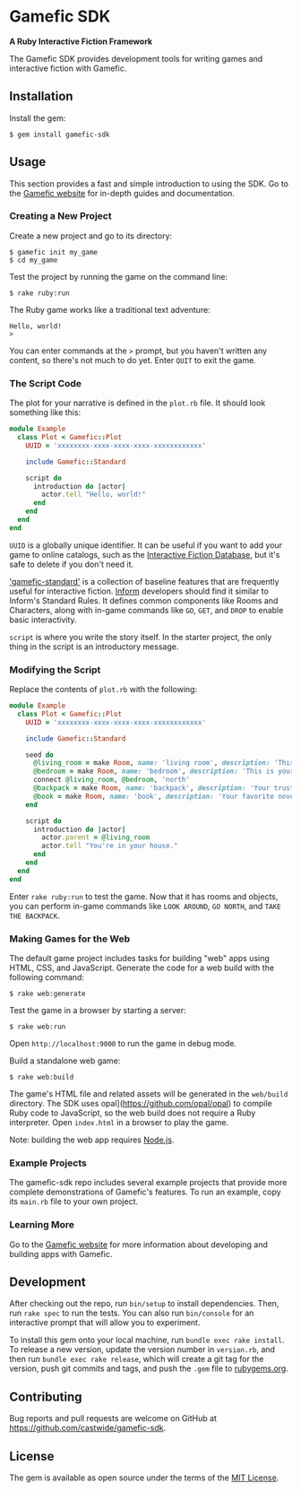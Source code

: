 # Gamefic SDK

**A Ruby Interactive Fiction Framework**

The Gamefic SDK provides development tools for writing games and interactive fiction with Gamefic.

## Installation

Install the gem:

    $ gem install gamefic-sdk

## Usage

This section provides a fast and simple introduction to using the SDK. Go to
the [Gamefic website](https://gamefic.com) for in-depth guides and
documentation.

### Creating a New Project

Create a new project and go to its directory:

    $ gamefic init my_game
    $ cd my_game

Test the project by running the game on the command line:

    $ rake ruby:run

The Ruby game works like a traditional text adventure:

    Hello, world!
    >

You can enter commands at the `>` prompt, but you haven't written any content,
so there's not much to do yet. Enter `QUIT` to exit the game.

### The Script Code

The plot for your narrative is defined in the `plot.rb` file. It should look
something like this:

```ruby
module Example
  class Plot < Gamefic::Plot
    UUID = 'xxxxxxxx-xxxx-xxxx-xxxx-xxxxxxxxxxxx'

    include Gamefic::Standard

    script do
      introduction do |actor|
        actor.tell "Hello, world!"
      end
    end
  end
end
```

`UUID` is a globally unique identifier. It can be useful if you want to
add your game to online catalogs, such as the [Interactive Fiction Database](https://ifdb.tads.org/),
but it's safe to delete if you don't need it.

['gamefic-standard'](https://github.com/castwide/gamefic-standard) is a collection
of baseline features that are frequently useful for interactive fiction. [Inform](http://inform7.com/)
developers should find it similar to Inform's Standard Rules. It defines common
components like Rooms and Characters, along with in-game commands like `GO`,
`GET`, and `DROP` to enable basic interactivity.

`script` is where you write the story itself. In the starter project,
the only thing in the script is an introductory message.

### Modifying the Script

Replace the contents of `plot.rb` with the following:

```ruby
module Example
  class Plot < Gamefic::Plot
    UUID = 'xxxxxxxx-xxxx-xxxx-xxxx-xxxxxxxxxxxx'

    include Gamefic::Standard

    seed do
      @living_room = make Room, name: 'living room', description: 'This is your living room.'
      @bedroom = make Room, name: 'bedroom', description: 'This is your bedroom.'
      connect @living_room, @bedroom, 'north'
      @backpack = make Room, name: 'backpack', description: 'Your trusty backpack.', parent: @bedroom
      @book = make Room, name: 'book', description: 'Your favorite novel.', parent: @living_room
    end

    script do
      introduction do |actor|
        actor.parent = @living_room
        actor.tell "You're in your house."
      end
    end
  end
end
```

Enter `rake ruby:run` to test the game. Now that it has rooms and objects, you
can perform in-game commands like `LOOK AROUND`, `GO NORTH`, and `TAKE THE BACKPACK`.

### Making Games for the Web

The default game project includes tasks for building "web" apps using HTML,
CSS, and JavaScript. Generate the code for a web build with the following
command:

```
$ rake web:generate
```

Test the game in a browser by starting a server:

```
$ rake web:run
```

Open `http://localhost:9000` to run the game in debug mode.

Build a standalone web game:

```
$ rake web:build
```

The game's HTML file and related assets will be generated in the
`web/build` directory. The SDK uses opal](https://github.com/opal/opal)
to compile Ruby code to JavaScript, so the web build does not require a
Ruby interpreter. Open `index.html` in a browser to play the game.

Note: building the web app requires [Node.js](https://nodejs.org).

### Example Projects

The gamefic-sdk repo includes several example projects that provide more
complete demonstrations of Gamefic's features. To run an example, copy
its `main.rb` file to your own project.

### Learning More

Go to the [Gamefic website](https://gamefic.com) for more information about
developing and building apps with Gamefic.

## Development

After checking out the repo, run `bin/setup` to install dependencies. Then, run `rake spec` to run the tests. You can also run `bin/console` for an interactive prompt that will allow you to experiment.

To install this gem onto your local machine, run `bundle exec rake install`. To release a new version, update the version number in `version.rb`, and then run `bundle exec rake release`, which will create a git tag for the version, push git commits and tags, and push the `.gem` file to [rubygems.org](https://rubygems.org).

## Contributing

Bug reports and pull requests are welcome on GitHub at https://github.com/castwide/gamefic-sdk.

## License

The gem is available as open source under the terms of the [MIT License](https://opensource.org/licenses/MIT).
